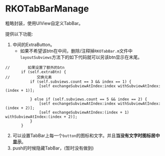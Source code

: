 # RKOTabBarManage
粗略封装，使用UIView自定义TabBar。

提供以下功能:
1. 中间的ExtraButton。
    - 如果不希望该btn在中间，删除/注释掉`RKOTabBar.m`文件中`layoutSubviews`方法下的如下代码就可以另该btn显示在末尾。
 ```objc
//        如果设置了额外的btn
        if (self.extraBtn) {
//            交换元素
            if (self.subviews.count == 3 && index == 1) {
                [self exchangeSubviewAtIndex:index withSubviewAtIndex:(index + 1)];

            } else if (self.subviews.count == 5 && index == 2) {
                [self exchangeSubviewAtIndex:index withSubviewAtIndex:(index + 2)];
                [self exchangeSubviewAtIndex:(index + 1) withSubviewAtIndex:(index + 2)];
            }
        }
```
2. 可以设置TabBar上每一个`button`的图标和文字。并且**当没有文字时图标居中显示**。
3. push的时候隐藏TabBar，(暂时没有做到)


